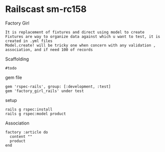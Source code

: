 Railscast sm-rc158
====================
Factory Girl
```
It is replacement of fixtures and direct using model to create
Fixtures are way to organize data against which u want to test, it is created in .yml files
Model.create! will be tricky one when concern with any validation , association, and if need 100 of records
```
Scaffolding
```
#todo
```
gem file
```
gem 'rspec-rails', group: [:development, :test]
gem 'factory_girl_rails' under test
```
setup
```
rails g rspec:install
rails g rspec:model product
```
Association
```
factory :article do
  content ""
  product
end
```
